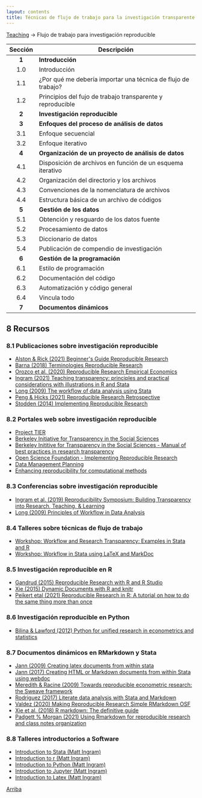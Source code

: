 ```yaml
---
layout: contents
title: Técnicas de flujo de trabajo para la investigación transparente y reproducible
---
```


<a name="Contenido"></a>

[Teaching](../../teaching) &rarr; Flujo de trabajo para investigación reproducible

| Sección       | Descripción  |
|:-------------:|--------------|
| **1**         | **Introducción** &nbsp;&nbsp; <a href="https://crenteriam.github.io/workshops/flujo-de-trabajo/introduccion/" style="color:black;"><i class="fa fa-folder-open" style="font-size:1em"></i></a> |
| 1.0       | Introducción  |
| 1.1       | ¿Por qué me debería importar una técnica de flujo de trabajo? |
| 1.2       | Principios del fujo de trabajo transparente y reproducible |
| **2**         | **Investigación reproducible** &nbsp;&nbsp; <a href="https://crenteriam.github.io/workshops/flujo-de-trabajo/investigacion-reproducible/" style="color:black;"><i class="fa fa-folder-open" style="font-size:1em"></i></a> |
| **3**         | **Enfoques del proceso de análisis de datos** &nbsp;&nbsp; <a href="https://crenteriam.github.io/workshops/flujo-de-trabajo/enfoques-analisisdedatos/" style="color:black;"><i class="fa fa-folder-open" style="font-size:1em"></i></a> |
| 3.1       | Enfoque secuencial |
| 3.2       | Enfoque iterativo |
| **4**         | **Organización de un proyecto de análisis de datos** &nbsp;&nbsp; <a href="https://crenteriam.github.io/workshops/flujo-de-trabajo/organizacion-proyectodeanalisis/" style="color:black;"><i class="fa fa-folder-open" style="font-size:1em"></i></a> |
| 4.1       | Disposición de archivos en función de un esquema iterativo |
| 4.2       | Organización del directorio y los archivos |
| 4.3       | Convenciones de la nomenclatura de archivos |
| 4.4       | Estructura básica de un archivo de códigos |
| **5**         | **Gestión de los datos** &nbsp;&nbsp; <a href="https://crenteriam.github.io/workshops/flujo-de-trabajo/gestion-datos/" style="color:black;"><i class="fa fa-folder-open" style="font-size:1em"></i></a> |
| 5.1       | Obtención y resguardo de los datos fuente |
| 5.2       | Procesamiento de datos |
| 5.3       | Diccionario de datos |
| 5.4       | Publicación de compendio de investigación |
| **6**         | **Gestión de la programación** &nbsp;&nbsp; <a href="https://crenteriam.github.io/workshops/flujo-de-trabajo/gestion-programacion/" style="color:black;"><i class="fa fa-folder-open" style="font-size:1em"></i></a> |
| 6.1       | Estilo de programación |
| 6.2       | Documentación del código |
| 6.3       | Automatización y código general |
| 6.4       | Vincula todo |
| **7**         | **Documentos dinámicos** &nbsp;&nbsp; <a href="https://crenteriam.github.io/training/dynamic-documents/dynamicdocs-stata/" style="color:black;"><i class="fa fa-folder-open" style="font-size:1em"></i></a> |

## 8 Recursos

### 8.1 Publicaciones sobre investigación reproducible

- [Alston & Rick (2021) Beginner's Guide Reproducible Research](https://doi.org/10.1002/bes2.1801)
- [Barna (2018) Terminologies Reproducible Research](https://arxiv.org/pdf/1802.03311.pdf)
- [Orozco et al. (2020) Reproducible Research Empirical Economics](https://doi.org/10.1111/joes.12389)
- [Ingram (2021) Teaching transparency: principles and practical considerations with illustrations in R and Stata](https://www.elgaronline.com/view/edcoll/9781839101205/9781839101205.00017.xml)
- [Long (2009) The workflow of data analysis using Stata](https://www.stata.com/bookstore/workflow-data-analysis-stata/)
- [Peng & Hicks (2021) Reproducible Research Retrospective](https://doi.org/10.1146/annurev-publhealth-012420-105110)
- [Stodden (2014) Implementing Reproducible Research](https://www.perlego.com/book/1573051/implementing-reproducible-research-pdf?utm_source=google&utm_medium=cpc&gclid=CjwKCAjw49qKBhAoEiwAHQVTo5GadG2Bt4rAYFycknvJ4VZ2xM-dNpaTBtOmysn7T7lvk4O5-wAcJBoCCoUQAvD_BwE)

### 8.2 Portales web sobre investigación reproducible

- [Project TIER](https://www.projecttier.org/)
- [Berkeley Initiative for Transparency in the Social Sciences](https://www.bitss.org/)
- [Berkeley Inititive for Transparency in the Social Sciences - Manual of best practices in research transparency](https://github.com/garretchristensen/BestPracticesManual)
- [Open Science Foundation - Implementing Reproducible Research](https://osf.io/s9tya/)
- [Data Management Planning](https://guides.nyu.edu/data_management/)
- [Enhancing reproducibility for computational methods](http://science.sciencemag.org/content/354/6317/1240)

### 8.3 Conferencias sobre investigación reproducible

- [Ingram et al. (2019) Reproducibility Symposium: Building Transparency into Research, Teaching, & Learning](https://youtu.be/oVitDKKCLZ8)
- [Long (2009) Principles of Workflow in Data Analysis](https://media.dlib.indiana.edu/media_objects/6h440x04w)

### 8.4 Talleres sobre técnicas de flujo de trabajo

- [Workshop: Workflow and Research Transparency: Examples in Stata and R](http://mattingram.net/teaching/workshops/workflowRstata/)
- [Workshop: Workflow in Stata using LaTeX and MarkDoc](http://mattingram.net/teaching/workshops/workflowstata/)

### 8.5 Investigación reproducible en R

- [Gandrud (2015) Reproducible Research with R and R Studio](https://radhakrishna.typepad.com/reproducible-research-with-r-and-rstudio---second-edition.pdf)
- [Xie (2015) Dynamic Documents with R and knitr](https://www.latexstudio.net/wp-content/uploads/2014/03/DDR-Yihui-Xie-Chap1-3.pdf)
- [Peikert etal (2021) Reproducible Research in R: A tutorial on how to do the same thing more than once](https://psyarxiv.com/fwxs4/)

### 8.6 Investigación reproducible en Python
- [Bilina & Lawford (2012) Python for unified research in econometrics and statistics](https://doi.org/10.1080/07474938.2011.553573)

### 8.7 Documentos dinámicos en RMarkdown y Stata

- [Jann (2009) Creating latex documents from within stata](https://boris.unibe.ch/69481/1/texdoctalk.pdf)
- [Jann (2017) Creating HTML or Markdown documents from within Stata using webdoc](https://journals.sagepub.com/doi/abs/10.1177/1536867x1701700102)
- [Meredith & Racine (2009) Towards reproducible econometric research: the Sweave framework](https://doi.org/10.1002/jae.1030)
- [Rodriguez (2017) Literate data analysis with Stata and Markdown](https://doi.org/10.1177%2F1536867X1701700304)
- [Valdez (2020) Making Reproducible Research Simple RMarkdown OSF](https://link.springer.com/chapter/10.1007/978-3-030-49570-1_3)
- [Xie et al. (2018) R markdown: The definitive guide](https://bookdown.org/yihui/rmarkdown/rmarkdown.pdf)
- [Padgett % Morgan (2021) Using Rmarkdown for reproducible research and class notes organization](https://youtu.be/GOcVwsfbipQ)

### 8.8 Talleres introductorios a Software

- [Introduction to Stata (Matt Ingram)](http://mattingram.net/teaching/workshops/introstata/)
- [Introduction to r (Matt Ingram)](http://mattingram.net/teaching/workshops/introR/)
- [Introduction to Python (Matt Ingram)](http://mattingram.net/teaching/workshops/introPython/)
- [Introduction to Jupyter (Matt Ingram)](http://mattingram.net/teaching/workshops/introjupyter/)
- [Introduction to Latex (Matt Ingram)](http://mattingram.net/teaching/workshops/introlatex/)



[Arriba](#Contenido)
